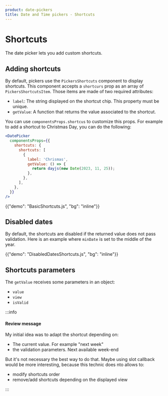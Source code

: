 ```yaml
---
product: date-pickers
title: Date and Time pickers - Shortcuts
---
```


# Shortcuts

<p class="description">The date picker lets you add custom shortcuts.</p>

## Adding shortcuts

By default, pickers use the `PickersShortcuts` component to display shortcuts.
This component accepts a `shortcurs` prop as an array of `PickersShortcutsItem`.
Those items are made of two required attributes:

- `label`: The string displayed on the shortcut chip. This property must be unique.
- `getValue`: A function that returns the value associated to the shortcut.

You can use `componentsProps.shortcus` to customize this props. For example to add a shortcut to Christmas Day, you can do the following:

```jsx
<DatePicker
  componentsProps={{
    shortcuts: {
      shortcuts: [
        {
          label: 'Chrismas',
          getValue: () => {
            return dayjs(new Date(2023, 11, 25));
          },
        },
      ],
    },
  }}
/>
```

{{"demo": "BasicShortcuts.js", "bg": "inline"}}

## Disabled dates

By default, the shortcuts are disabled if the returned value does not pass validation. Here is an example where `minDate` is set to the middle of the year.

{{"demo": "DisabledDatesShortcuts.js", "bg": "inline"}}

## Shortcuts parameters

The `getValue` receives some parameters in an object:

- `value`
- `view`
- `isValid`

:::info

#### Review message

My initial idea was to adapt the shortcut depending on:

- The current value. For example "next week"
- the validation parameters. Next available week-end

But it's not necessary the best way to do that. Maybe using slot callback would be more interesting, because this technic does nto allows to:

- modify shortcuts order
- remove/add shortcuts depending on the displayed view

:::
